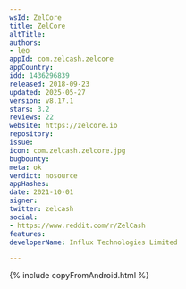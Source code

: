 ```yaml
---
wsId: ZelCore
title: ZelCore
altTitle: 
authors:
- leo
appId: com.zelcash.zelcore
appCountry: 
idd: 1436296839
released: 2018-09-23
updated: 2025-05-27
version: v8.17.1
stars: 3.2
reviews: 22
website: https://zelcore.io
repository: 
issue: 
icon: com.zelcash.zelcore.jpg
bugbounty: 
meta: ok
verdict: nosource
appHashes: 
date: 2021-10-01
signer: 
twitter: zelcash
social:
- https://www.reddit.com/r/ZelCash
features: 
developerName: Influx Technologies Limited

---
```


{% include copyFromAndroid.html %}
